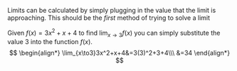 Limits can be calculated by simply plugging in the value that the limit is approaching. This should be the *first* method of trying to solve a limit

Given $f(x)=3x^2+x+4$ to find $\lim_{x\to3}f(x)$ you can simply substitute the value 3 into the function $f(x)$. $$
\begin{align*}
\lim_{x\to3}3x^2+x+4&=3(3)^2+3+4\\\
&=34
\end{align*}
$$
